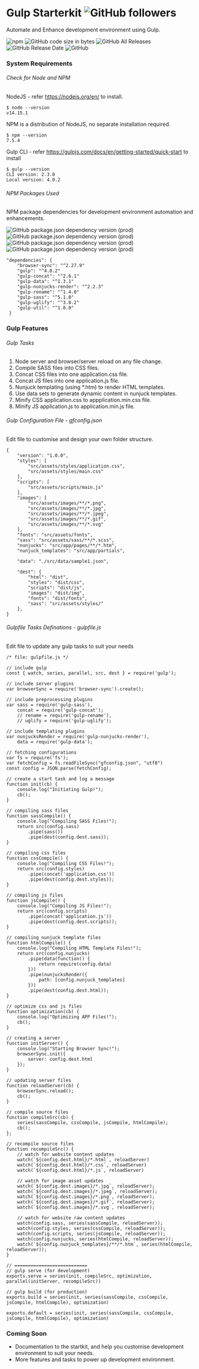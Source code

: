 # Gulp Starterkit ![GitHub followers](https://img.shields.io/github/followers/littlemissbot.svg?style=social)
Automate and Enhance development environment using Gulp. 

![npm](https://img.shields.io/npm/v/gulp.svg?color=green) ![GitHub code size in bytes](https://img.shields.io/github/languages/code-size/connect2samita/gulp-automation-v3.svg?color=green) ![GitHub All Releases](https://img.shields.io/github/downloads/connect2samita/gulp-automation-v3/total.svg) ![GitHub Release Date](https://img.shields.io/github/release-date/connect2samita/gulp-automation-v3.svg) ![GitHub](https://img.shields.io/github/license/connect2samita/gulp-automation-v3.svg)

### System Requirements
###### Check for Node and NPM
NodeJS - refer https://nodejs.org/en/ to install.
```
$ node --version
v14.15.1
```
NPM is a distribution of NodeJS, no separate installation required.
```
$ npm --version
7.5.4
```
Gulp CLI - refer https://gulpjs.com/docs/en/getting-started/quick-start to install
```
$ gulp --version
CLI version: 2.3.0
Local version: 4.0.2
```
###### NPM Packages Used
NPM package dependencies for development environment automation and enhancements.

![GitHub package.json dependency version (prod)](https://img.shields.io/github/package-json/dependency-version/connect2samita/gulp-automation-v3/gulp.svg) ![GitHub package.json dependency version (prod)](https://img.shields.io/github/package-json/dependency-version/connect2samita/gulp-automation-v3/gulp-sass.svg) ![GitHub package.json dependency version (prod)](https://img.shields.io/github/package-json/dependency-version/connect2samita/gulp-automation-v3/gulp-nunjucks-render.svg) ![GitHub package.json dependency version (prod)](https://img.shields.io/github/package-json/dependency-version/connect2samita/gulp-automation-v3/browser-sync.svg) 
```
"dependencies": {
    "browser-sync": "^2.27.9"
    "gulp": "^4.0.2"
    "gulp-concat": "^2.6.1"
    "gulp-data": "^1.3.1"
    "gulp-nunjucks-render": "^2.2.3"
    "gulp-rename": "^1.4.0"
    "gulp-sass": "^5.1.0"
    "gulp-uglify": "^3.0.2"
    "gulp-util": "^1.0.0"
 }
```

### Gulp Features
###### Gulp Tasks
1. Node server and browser/server reload on any file change.
3. Compile SASS files into CSS files.
4. Concat CSS files into one application.css file.
5. Concat JS files into one application.js file.
6. Nunjuck templating (using \*.htm) to render HTML templates.
7. Use data sets to generate dynamic content in nunjuck templates.
7. Minify CSS application.css to appplication.min.css file.
8. Minify JS application.js to application.min.js file.

###### Gulp Configuration File - gfconfig.json
Edit file to customise and design your own folder structure.
```
{
    "version": "1.0.0",
    "styles": [
        "src/assets/styles/application.css",
        "src/assets/styles/main.css"
    ],
    "scripts": [
        "src/assets/scripts/main.js"
    ],
    "images": [
        "src/assets/images/**/*.png",
        "src/assets/images/**/*.jpg",
        "src/assets/images/**/*.jpeg",
        "src/assets/images/**/*.gif",
        "src/assets/images/**/*.svg"
    ],
    "fonts": "src/assets/fonts",
    "sass": "src/assets/sass/**/*.scss",
    "nunjucks": "src/app/pages/**/*.htm",
    "nunjuck_templates": "src/app/partials",

    "data": "./src/data/sample1.json",

    "dest": {
        "html": "dist",
        "styles": "dist/css",
        "scripts": "dist/js",
        "images": "dist/img",
        "fonts": "dist/fonts",
        "sass": "src/assets/styles/"
    },
}
```

###### Gulpfile Tasks Definations - gulpfile.js
Edit file to update any gulp tasks to suit your needs
```
/* file: gulpfile.js */

// include gulp
const { watch, series, parallel, src, dest } = require('gulp');

// include server plugins
var browserSync = require('browser-sync').create();

// include preprocessing plugins
var sass = require('gulp-sass'),
    concat = require('gulp-concat');
    // rename = require('gulp-rename'),
    // uglify = require('gulp-uglify');

// include templating plugins
var nunjucksRender = require('gulp-nunjucks-render'),
    data = require('gulp-data');

// fetching configurations
var fs = require('fs');
var fetchConfig = fs.readFileSync("gfconfig.json", "utf8")
const config = JSON.parse(fetchConfig);

// create a start task and log a message
function init(cb) {
    console.log("Initiating Gulp!");
    cb();
}

// compiling sass files
function sassCompile() {
    console.log("Compiling SASS Files!");
    return src(config.sass)
		.pipe(sass())
		.pipe(dest(config.dest.sass));
}

// compiling css files
function cssCompile() {
    console.log("Compiling CSS Files!");
    return src(config.styles)
		.pipe(concat('application.css'))
		.pipe(dest(config.dest.styles));
}

// compiling js files
function jsCompile() {
    console.log("Compiling JS Files!");
    return src(config.scripts)
		.pipe(concat('application.js'))
		.pipe(dest(config.dest.scripts));
}

// compiling nunjuck template files
function htmlCompile() {
    console.log("Compiling HTML Template Files!");
    return src(config.nunjucks)
        .pipe(data(function() {
            return require(config.data)
        }))
        .pipe(nunjucksRender({
            path: [config.nunjuck_templates]
        }))
		.pipe(dest(config.dest.html));
}

// optimize css and js files
function optimization(cb) {
    console.log("Optimizing APP Files!");
    cb();
}

// creating a server
function initServer() {
    console.log("Starting Browser Sync!");
    browserSync.init({
        server: config.dest.html
    });
}

// updating server files
function reloadServer(cb) {
    browserSync.reload();
    cb();
}

// compile source files
function compileSrc(cb) {
    series(sassCompile, cssCompile, jsCompile, htmlCompile);
    cb();
};

// recompile source files
function recompileSrc() {
    // watch for website content updates
    watch(`${config.dest.html}/*.html`, reloadServer)
    watch(`${config.dest.html}/*.css`, reloadServer)
    watch(`${config.dest.html}/*.js`, reloadServer)

    // watch for image asset updates
    watch(`${config.dest.images}/*.jpg`, reloadServer);
    watch(`${config.dest.images}/*.jpeg`, reloadServer);
    watch(`${config.dest.images}/*.png`, reloadServer);
    watch(`${config.dest.images}/*.gif`, reloadServer);
    watch(`${config.dest.images}/*.svg`, reloadServer);

    // watch for website raw content updates
    watch(config.sass, series(sassCompile, reloadServer));
    watch(config.styles, series(cssCompile, reloadServer));
    watch(config.scripts, series(jsCompile, reloadServer));
    watch(config.nunjucks, series(htmlCompile, reloadServer));
    watch(`${config.nunjuck_templates}/**/*.htm`, series(htmlCompile, reloadServer));
}

// ===========================
// gulp serve (for development)
exports.serve = series(init, compileSrc, optimization, parallel(initServer, recompileSrc))

// gulp build (for production)
exports.build = series(init, series(sassCompile, cssCompile, jsCompile, htmlCompile), optimization)

exports.default = series(init, series(sassCompile, cssCompile, jsCompile, htmlCompile), optimization)
```

### Coming Soon
- Documentation to the startkit, and help you customise development environment to suit your needs.
- More features and tasks to power up development environment.
